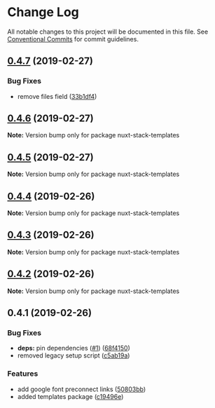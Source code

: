 # Change Log

All notable changes to this project will be documented in this file.
See [Conventional Commits](https://conventionalcommits.org) for commit guidelines.

## [0.4.7](https://github.com/wagerfield/nuxt-stack/compare/v0.4.6...v0.4.7) (2019-02-27)


### Bug Fixes

* remove files field ([33b1df4](https://github.com/wagerfield/nuxt-stack/commit/33b1df4))





## [0.4.6](https://github.com/wagerfield/nuxt-stack/compare/v0.4.5...v0.4.6) (2019-02-27)

**Note:** Version bump only for package nuxt-stack-templates





## [0.4.5](https://github.com/wagerfield/nuxt-stack/compare/v0.4.4...v0.4.5) (2019-02-27)

**Note:** Version bump only for package nuxt-stack-templates





## [0.4.4](https://github.com/wagerfield/nuxt-stack/compare/v0.4.3...v0.4.4) (2019-02-26)

**Note:** Version bump only for package nuxt-stack-templates





## [0.4.3](https://github.com/wagerfield/nuxt-stack/compare/v0.4.2...v0.4.3) (2019-02-26)

**Note:** Version bump only for package nuxt-stack-templates





## [0.4.2](https://github.com/wagerfield/nuxt-stack/compare/v0.4.1...v0.4.2) (2019-02-26)

**Note:** Version bump only for package nuxt-stack-templates





## 0.4.1 (2019-02-26)

### Bug Fixes

* **deps:** pin dependencies ([#1](https://github.com/wagerfield/nuxt-stack/issues/1)) ([68f4150](https://github.com/wagerfield/nuxt-stack/commit/68f4150))
* removed legacy setup script ([c5ab19a](https://github.com/wagerfield/nuxt-stack/commit/c5ab19a))

### Features

* add google font preconnect links ([50803bb](https://github.com/wagerfield/nuxt-stack/commit/50803bb))
* added templates package ([c19496e](https://github.com/wagerfield/nuxt-stack/commit/c19496e))
